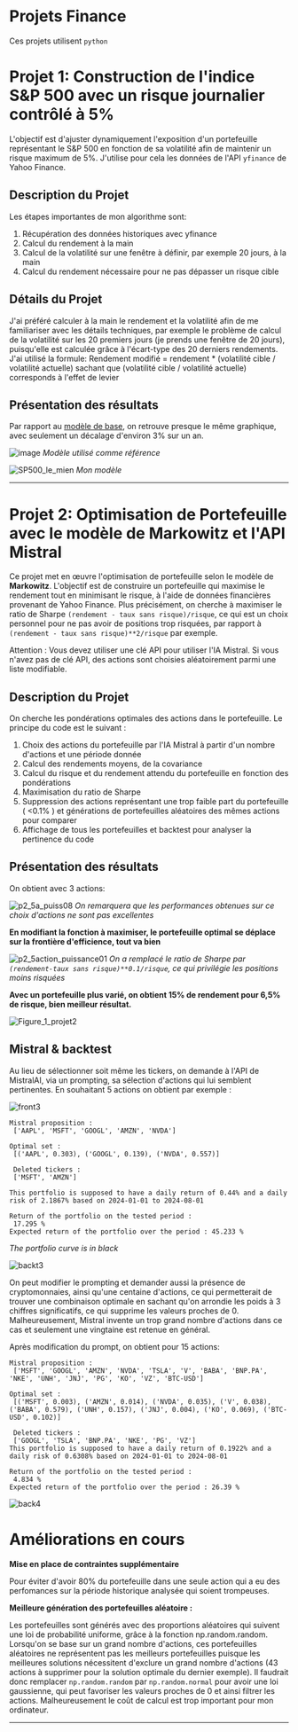 # Projets Finance 


Ces projets utilisent `python`

# Projet 1: Construction de l'indice S&P 500 avec un risque journalier contrôlé à 5%

L'objectif est d'ajuster dynamiquement l'exposition d'un portefeuille représentant le S&P 500 en fonction de sa volatilité afin de maintenir un risque maximum de 5%. J'utilise pour cela les données de l'API `yfinance` de Yahoo Finance.

## Description du Projet

Les étapes importantes de mon algorithme sont:

1. Récupération des données historiques avec yfinance
2. Calcul du rendement à la main
3. Calcul de la volatilité sur une fenêtre à définir, par exemple 20 jours, à la main
4. Calcul du rendement nécessaire pour ne pas dépasser un risque cible

## Détails du Projet

J'ai préféré calculer à la main le rendement et la volatilité afin de me familiariser avec les détails techniques, par exemple le problème de calcul de la volatilité sur les 20 premiers jours (je prends une fenêtre de 20 jours), puisqu'elle est calculée grâce à l'écart-type des 20 derniers rendements.
J'ai utilisé la formule:
Rendement modifié = rendement * (volatilité cible / volatilité actuelle)
sachant que (volatilité cible / volatilité actuelle) corresponds à l'effet de levier

## Présentation des résultats
Par rapport au [modèle de base](https://www.spglobal.com/spdji/en/indices/multi-asset/sp-500-daily-risk-control-5-index/#overview), on retrouve presque le même graphique, avec seulement un décalage d'environ 3% sur un an.



![image](https://github.com/user-attachments/assets/ab26c652-308f-4ba0-8276-50e3b983942c)
*Modèle utilisé comme référence*

![SP500_le_mien](https://github.com/user-attachments/assets/96cc1b53-a108-4230-ae73-cc5de319ec41)
*Mon modèle*


---


# Projet 2: Optimisation de Portefeuille avec le modèle de Markowitz et l'API Mistral

Ce projet met en œuvre l'optimisation de portefeuille selon le modèle de **Markowitz**. L'objectif est de construire un portefeuille qui maximise le rendement tout en minimisant le risque, à l'aide de données financières provenant de Yahoo Finance. Plus précisément, on cherche à maximiser le ratio de Sharpe `(rendement - taux sans risque)/risque`, ce qui est un choix personnel pour ne pas avoir de positions trop risquées, par rapport à `(rendement - taux sans risque)**2/risque` par exemple. 

Attention : Vous devez utiliser une clé API pour utiliser l'IA Mistral. Si vous n'avez pas de clé API, des actions sont choisies aléatoirement parmi une liste modifiable.


## Description du Projet

On cherche les pondérations optimales des actions dans le portefeuille. Le principe du code est le suivant :

1. Choix des actions du portefeuille par l'IA Mistral à partir d'un nombre d'actions et une période donnée
2. Calcul des rendements moyens, de la covariance
3. Calcul du risque et du rendement attendu du portefeuille en fonction des pondérations
4. Maximisation du ratio de Sharpe
5. Suppression des actions représentant une trop faible part du portefeuille ( <0.1% ) et générations de portefeuilles aléatoires des mêmes actions pour comparer
6. Affichage de tous les portefeuilles et backtest pour analyser la pertinence du code

## Présentation des résultats

On obtient avec 3 actions:

![p2_5a_puiss08](https://github.com/user-attachments/assets/23492b3a-4ac7-4681-8a03-375796ebb58b)
*On remarquera que les performances obtenues sur ce choix d'actions ne sont pas excellentes*


**En modifiant la fonction à maximiser, le portefeuille optimal se déplace sur la frontière d'efficience, tout va bien**


![p2_5action_puissance01](https://github.com/user-attachments/assets/d3daf5f4-415f-40ca-a271-bc326b1c00ed)
*On a remplacé le ratio de Sharpe par `(rendement-taux sans risque)**0.1/risque`, ce qui privilégie les positions moins risquées*

**Avec un portefeuille plus varié, on obtient 15% de rendement pour 6,5% de risque, bien meilleur résultat.**



![Figure_1_projet2](https://github.com/user-attachments/assets/cc11c918-98fd-4b63-8c93-0d36efb651c8)

## Mistral & backtest

Au lieu de sélectionner soit même les tickers, on demande à l'API de MistralAI, via un prompting, sa sélection d'actions qui lui semblent pertinentes. En souhaitant 5 actions on obtient par exemple :

![front3](https://github.com/user-attachments/assets/5f6bda48-b238-4073-ba73-29a74f4878cb)

```
Mistral proposition :
 ['AAPL', 'MSFT', 'GOOGL', 'AMZN', 'NVDA']

Optimal set :
 [('AAPL', 0.303), ('GOOGL', 0.139), ('NVDA', 0.557)]

 Deleted tickers :
 ['MSFT', 'AMZN']
 
This portfolio is supposed to have a daily return of 0.44% and a daily risk of 2.1867% based on 2024-01-01 to 2024-08-01

Return of the portfolio on the tested period :
 17.295 %
Expected return of the portfolio over the period : 45.233 %
```
*The portfolio curve is in black*

![backt3](https://github.com/user-attachments/assets/07167c7a-105a-4e9d-812c-fdfd21c1ab86)

On peut modifier le prompting et demander aussi la présence de cryptomonnaies, ainsi qu'une centaine d'actions, ce qui permetterait de trouver une combinaison optimale en sachant qu'on arrondie les poids à 3 chiffres significatifs, ce qui supprime les valeurs proches de 0. Malheureusement, Mistral invente un trop grand nombre d'actions dans ce cas et seulement une vingtaine est retenue en général.

Après modification du prompt, on obtient pour 15 actions:
```
Mistral proposition :
 ['MSFT', 'GOOGL', 'AMZN', 'NVDA', 'TSLA', 'V', 'BABA', 'BNP.PA', 'NKE', 'UNH', 'JNJ', 'PG', 'KO', 'VZ', 'BTC-USD']

Optimal set :
 [('MSFT', 0.003), ('AMZN', 0.014), ('NVDA', 0.035), ('V', 0.038), ('BABA', 0.579), ('UNH', 0.157), ('JNJ', 0.004), ('KO', 0.069), ('BTC-USD', 0.102)]

 Deleted tickers :
 ['GOOGL', 'TSLA', 'BNP.PA', 'NKE', 'PG', 'VZ']
This portfolio is supposed to have a daily return of 0.1922% and a daily risk of 0.6308% based on 2024-01-01 to 2024-08-01

Return of the portfolio on the tested period : 
 4.834 %
Expected return of the portfolio over the period : 26.39 %
```
![back4](https://github.com/user-attachments/assets/16130d77-e207-4040-9588-70c072856db7)

# Améliorations en cours

**Mise en place de contraintes supplémentaire**

Pour éviter d'avoir 80% du portefeuille dans une seule action qui a eu des perfomances sur la période historique analysée qui soient trompeuses.

**Meilleure génération des portefeuilles aléatoire :**

Les portefeuilles sont générés avec des proportions aléatoires qui suivent une loi de probabilité uniforme, grâce à la fonction np.random.random. Lorsqu'on se base sur un grand nombre d'actions, ces portefeuilles aléatoires ne représentent pas les meilleurs portefeuilles puisque les meilleures solutions nécessitent d'exclure un grand nombre d'actions (43 actions à supprimer pour la solution optimale du dernier exemple). Il faudrait donc remplacer `np.random.random` par `np.random.normal` pour avoir une loi gaussienne, qui peut favoriser les valeurs proches de 0 et ainsi filtrer les actions. Malheureusement le coût de calcul est trop important pour mon ordinateur.





---



